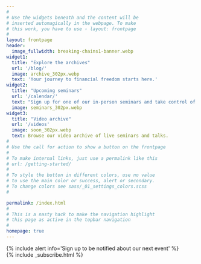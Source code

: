 ```yaml
---
#
# Use the widgets beneath and the content will be
# inserted automagically in the webpage. To make
# this work, you have to use › layout: frontpage
#
layout: frontpage
header:
  image_fullwidth: breaking-chains1-banner.webp
widget1:
  title: "Explore the archives"
  url: '/blog/'
  image: archive_302px.webp
  text: 'Your journey to financial freedom starts here.'
widget2:
  title: "Upcoming seminars"
  url: '/calendar/'
  text: "Sign up for one of our in-person seminars and take control of our own capital."
  image: seminars_302px.webp 
widget3:
  title: "Video archive"
  url: '/videos'
  image: soon_302px.webp
  text: Browse our video archive of live seminars and talks.
#
# Use the call for action to show a button on the frontpage
#
# To make internal links, just use a permalink like this
# url: /getting-started/
#
# To style the button in different colors, use no value
# to use the main color or success, alert or secondary.
# To change colors see sass/_01_settings_colors.scss
#

permalink: /index.html
#
# This is a nasty hack to make the navigation highlight
# this page as active in the topbar navigation
#
homepage: true
---
```


{% include alert info='Sign up to be notified about our next event' %}              
{% include _subscribe.html %}


